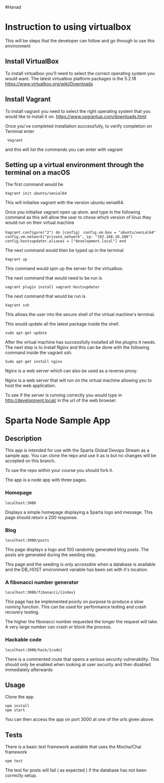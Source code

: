 #Hanad
# Instruction to using virtualbox

This will be steps that the developer can follow and go through to use this environment

## Install VirtualBox

To install virtualbox you'll need to select the correct operating system you would want. The latest virtualbox platform packages is the 5.2.18 https://www.virtualbox.org/wiki/Downloads

## Install Vagrant



To install vagrant you need to select the right operating system that you would like to install it on. https://www.vagrantup.com/downloads.html

Once you've completed installation successfully, to verify completion on Terminal enter

`` Vagrant``

and this will list the commands you can enter with vagrant

## Setting up a virtual environment through the terminal on a macOS

The first command would be

``Vagrant init ubuntu/xenial64 ``

This will initialise vagrant with the version ubuntu xenial64.


Once you initialise vagrant open up atom. and type in the following command as this will allow the user to chose which version of linux they would run on their virtual machine

``Vagrant.configure("2") do |config| ``
``config.vm.box = "ubuntu/xenial64"``        ``config.vm.network("private_network", ip: "192.168.10.100")``
``config.hostsupdater.aliases = ["development.local"] end ``

The next command would then be typed up in the terminal

``Vagrant up``

This command would spin up the server for the virtualbox.

The next command that would need to be run is

``vagrant plugin install vagrant-hostsupdater ``

The next command that would be run is

``Vagrant ssh ``

This allows the user into the secure shell of the virtual machine's terminal.

This would update all the latest package inside the shell.

``sudo apt-get update``

After the virtual machine has successfully installed all the plugins it needs. The next step is to install Nginx and this can be done with the following command inside the vagrant ssh.

``Sudo apt-get install nginx ``

Nginx is a web server which can also be used as a reverse proxy.

Nginx is a web server that will run on the virtual machine allowing you to host the web application.

To see if the server is running correctly you would type in http://development.local/ in the url of the web browser.

# Sparta Node Sample App

## Description

This app is intended for use with the Sparta Global Devops Stream as a sample app. You can clone the repo and use it as is but no changes will be accepted on this branch.

To use the repo within your course you should fork it.

The app is a node app with three pages.

### Homepage

``localhost:3000``

Displays a simple homepage displaying a Sparta logo and message. This page should return a 200 response.

### Blog

``localhost:3000/posts``

This page displays a logo and 100 randomly generated blog posts. The posts are generated during the seeding step.

This page and the seeding is only accessible when a database is available and the DB_HOST environment variable has been set with it's location.

### A fibonacci number generator

``localhost:3000/fibonacci/{index}``

This page has be implemented poorly on purpose to produce a slow running function. This can be used for performance testing and crash recovery testing.

The higher the fibonacci number requested the longer the request will take. A very large number can crash or block the process.


### Hackable code

``localhost:3000/hack/{code}``

There is a commented route that opens a serious security vulnerability. This should only be enabled when looking at user security and then disabled immediately afterwards

## Usage

Clone the app

```
npm install
npm start
```

You can then access the app on port 3000 at one of the urls given above.

## Tests

There is a basic test framework available that uses the Mocha/Chai framework

```
npm test
```

The test for posts will fail ( as expected ) if the database has not been correctly setup.
